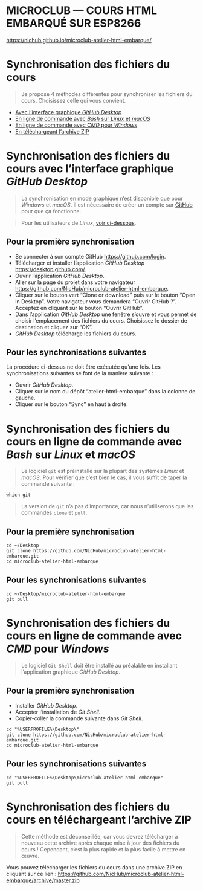 
# MICROCLUB — COURS HTML EMBARQUÉ SUR ESP8266

<https://nichub.github.io/microclub-atelier-html-embarque/>





# Synchronisation des fichiers du cours

> Je propose 4 méthodes différentes pour synchroniser les fichiers du cours. Choisissez celle qui vous convient.

- [Avec l’interface graphique *GitHub Desktop*][1]
- [En ligne de commande avec *Bash* sur *Linux* et *macOS*][2]
- [En ligne de commande avec *CMD* pour *Windows*][3]
- [En téléchargeant l’archive ZIP][4]

[1]: #synchronisation-des-fichiers-du-cours-avec-linterface-graphique-github-desktop
[2]: #synchronisation-des-fichiers-du-cours-en-ligne-de-commande-avec-bash-sur-linux-et-macos
[3]: #synchronisation-des-fichiers-du-cours-en-ligne-de-commande-avec-cmd-pour-windows
[4]: #synchronisation-des-fichiers-du-cours-en-téléchargeant-larchive-zip





# Synchronisation des fichiers du cours avec l’interface graphique *GitHub Desktop*

> La synchronisation en mode graphique n’est disponible que pour *Windows* et *macOS*.
> Il est nécessaire de créer un compte sur [GitHub](https://github.com/join) pour que ça fonctionne.

> Pour les utilisateurs de *Linux*, [voir ci-dessous][2].

## Pour la première synchronisation

- Se connecter à son compte GitHub <https://github.com/login>.
- Télécharger et installer l’application *GitHub Desktop* <https://desktop.github.com/>.
- Ouvrir l’application *GitHub Desktop*.
- Aller sur la page du projet dans votre navigateur <https://github.com/NicHub/microclub-atelier-html-embarque>.
- Cliquer sur le bouton vert “Clone or download” puis sur le bouton “Open in Desktop”. Votre navigateur vous demandera “Ouvrir GitHub ?”. Acceptez en cliquant sur le bouton “Ouvrir GitHub”.
- Dans l’application *GitHub Desktop* une fenêtre s’ouvre et vous permet de choisir l’emplacement des fichiers du cours. Choisissez le dossier de destination et cliquez sur “OK”.
- *GitHub Desktop* télécharge les fichiers du cours.

## Pour les synchronisations suivantes

La procédure ci-dessus ne doit être exécutée qu’une fois. Les synchronisations suivantes se font de la manière suivante :

- Ouvrir *GitHub Desktop*.
- Cliquer sur le nom du dépôt “atelier-html-embarque” dans la colonne de gauche.
- Cliquer sur le bouton “Sync” en haut à droite.





# Synchronisation des fichiers du cours en ligne de commande avec *Bash* sur *Linux* et *macOS*

> Le logiciel `git` est préinstallé sur la plupart des systèmes *Linux* et *macOS*. Pour vérifier que c’est bien le cas, il vous suffit de taper la commande suivante :

	which git

> La version de `git` n’a pas d’importance, car nous n’utiliserons que les commandes `clone` et `pull`.

## Pour la première synchronisation

	cd ~/Desktop
	git clone https://github.com/NicHub/microclub-atelier-html-embarque.git
	cd microclub-atelier-html-embarque

## Pour les synchronisations suivantes

	cd ~/Desktop/microclub-atelier-html-embarque
	git pull





# Synchronisation des fichiers du cours en ligne de commande avec *CMD* pour *Windows*

> Le logiciel `Git Shell` doit être installé au préalable en installant l’application graphique *GitHub Desktop*.

## Pour la première synchronisation

- Installer *GitHub Desktop*.
- Accepter l’installation de *Git Shell*.
- Copier-coller la commande suivante dans *Git Shell*.

```
cd "%USERPROFILE%\Desktop\"
git clone https://github.com/NicHub/microclub-atelier-html-embarque.git
cd microclub-atelier-html-embarque
```

## Pour les synchronisations suivantes

	cd "%USERPROFILE%\Desktop\microclub-atelier-html-embarque"
	git pull





# Synchronisation des fichiers du cours en téléchargeant l’archive ZIP

> Cette méthode est déconseillée, car vous devrez télécharger à nouveau cette archive après chaque mise à jour des fichiers du cours ! Cependant, c’est la plus rapide et la plus facile à mettre en œuvre.

Vous pouvez télécharger les fichiers du cours dans une archive ZIP en cliquant sur ce lien :
<https://github.com/NicHub/microclub-atelier-html-embarque/archive/master.zip>




